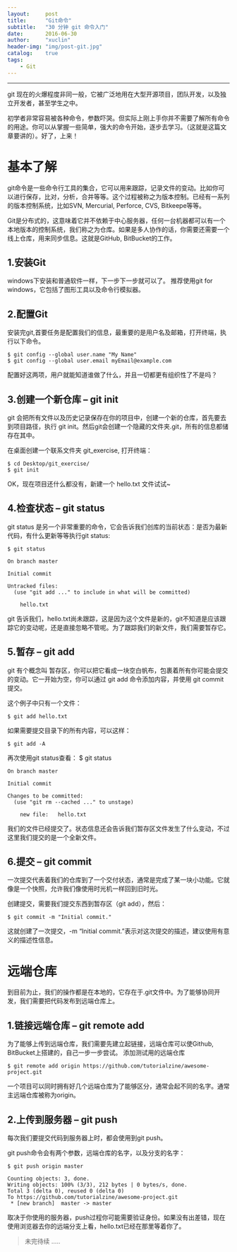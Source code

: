 ```yaml
---
layout:     post
title:      "Git命令"
subtitle:   "30 分钟 git 命令入门"
date:       2016-06-30
author:     "xuclin"
header-img: "img/post-git.jpg"
catalog:    true
tags:
    - Git
---
```



----------


git 现在的火爆程度非同一般，它被广泛地用在大型开源项目，团队开发，以及独立开发者，甚至学生之中。

初学者非常容易被各种命令，参数吓哭。但实际上刚上手你并不需要了解所有命令的用途。你可以从掌握一些简单，强大的命令开始，逐步去学习。（这就是这篇文章要讲的）。好了，上来！


# 基本了解 #

git命令是一些命令行工具的集合，它可以用来跟踪，记录文件的变动。比如你可以进行保存，比对，分析，合并等等。这个过程被称之为版本控制。已经有一系列的版本控制系统，比如SVN, Mercurial, Perforce, CVS, Bitkeepe等等。

Git是分布式的，这意味着它并不依赖于中心服务器，任何一台机器都可以有一个本地版本的控制系统，我们称之为仓库。如果是多人协作的话，你需要还需要一个线上仓库，用来同步信息。这就是GitHub, BitBucket的工作。

## 1.安装Git ##

windows下安装和普通软件一样，下一步下一步就可以了。
 推荐使用git for windows，它包括了图形工具以及命令行模拟器。

## 2.配置Git ##
安装完git,首要任务是配置我们的信息，最重要的是用户名及邮箱，打开终端，执行以下命令。
    
    $ git config --global user.name "My Name"
    $ git config --global user.email myEmail@example.com

配置好这两项，用户就能知道谁做了什么，并且一切都更有组织性了不是吗？
## 3.创建一个新仓库 – git init ##

git 会把所有文件以及历史记录保存在你的项目中，创建一个新的仓库，首先要去到项目路径，执行 git init。然后git会创建一个隐藏的文件夹.git，所有的信息都储存在其中。

在桌面创建一个联系文件夹 git_exercise, 打开终端：

    $ cd Desktop/git_exercise/
    $ git init

OK，现在项目还什么都没有，新建一个 hello.txt 文件试试~

## 4.检查状态 – git status ##

git status 是另一个非常重要的命令，它会告诉我们创库的当前状态：是否为最新代码，有什么更新等等执行git status:


    $ git status
     
    On branch master
     
    Initial commit
     
    Untracked files:
      (use "git add ..." to include in what will be committed)
     
    	hello.txt


git 告诉我们，hello.txt尚未跟踪，这是因为这个文件是新的，git不知道是应该跟踪它的变动呢，还是直接忽略不管呢。为了跟踪我们的新文件，我们需要暂存它。

## 5.暂存 – git add ##

git 有个概念叫 暂存区，你可以把它看成一块空白帆布，包裹着所有你可能会提交的变动。它一开始为空，你可以通过 git add 命令添加内容，并使用 git commit 提交。

这个例子中只有一个文件：
    	
    $ git add hello.txt
如果需要提交目录下的所有内容，可以这样：
	
    $ git add -A

再次使用git status查看：
    $ git status
     
    On branch master
     
    Initial commit
     
    Changes to be committed:
      (use "git rm --cached ..." to unstage)
     
    	new file:   hello.txt

我们的文件已经提交了。状态信息还会告诉我们暂存区文件发生了什么变动，不过这里我们提交的是一个全新文件。

## 6.提交 – git commit ##

一次提交代表着我们的仓库到了一个交付状态，通常是完成了某一块小功能。它就像是一个快照，允许我们像使用时光机一样回到旧时光。

创建提交，需要我们提交东西到暂存区（git add），然后：

    	
    $ git commit -m "Initial commit."

这就创建了一次提交，-m “Initial commit.”表示对这次提交的描述，建议使用有意义的描述性信息。

# 远端仓库 #

到目前为止，我们的操作都是在本地的，它存在于.git文件中。为了能够协同开发，我们需要把代码发布到远端仓库上。

## 1.链接远端仓库 – git remote add ##

为了能够上传到远端仓库，我们需要先建立起链接，远端仓库可以使Github, BitBucket上搭建的，自己一步一步尝试。 添加测试用的远端仓库

    $ git remote add origin https://github.com/tutorialzine/awesome-project.git

一个项目可以同时拥有好几个远端仓库为了能够区分，通常会起不同的名字。通常主远端仓库被称为origin。
## 2.上传到服务器 – git push ##

每次我们要提交代码到服务器上时，都会使用到git push。

git push命令会有两个参数，远端仓库的名字，以及分支的名字：


    $ git push origin master
     
    Counting objects: 3, done.
    Writing objects: 100% (3/3), 212 bytes | 0 bytes/s, done.
    Total 3 (delta 0), reused 0 (delta 0)
    To https://github.com/tutorialzine/awesome-project.git
     * [new branch]  master -> master


取决于你使用的服务器，push过程你可能需要验证身份。如果没有出差错，现在使用浏览器去你的远端分支上看，hello.txt已经在那里等着你了。
    




> 未完待续 .....